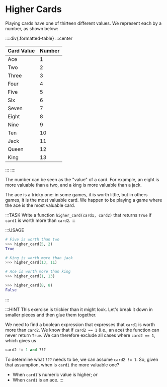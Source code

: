 # Higher Cards

Playing cards have one of thirteen different values.
We represent each by a number, as shown below:

::::div{.formatted-table}
:::center

| Card Value | Number |
| ---------- | ------ |
| Ace | 1 |
| Two | 2 |
| Three | 3 |
| Four | 4 |
| Five | 5 |
| Six | 6 |
| Seven | 7 |
| Eight | 8 |
| Nine | 9 |
| Ten | 10 |
| Jack | 11 |
| Queen | 12 |
| King | 13 |

:::
::::

The number can be seen as the "value" of a card.
For example, an eight is more valuable than a two, and a king is more valuable than a jack.

The ace is a tricky one: in some games, it is worth little, but in others games, it is the most valuable card.
We happen to be playing a game where the ace is the most valuable card.

:::TASK
Write a function `higher_card(card1, card2)` that returns `True` if `card1` is worth more than `card2`.
:::

:::USAGE

```python
# Five is worth than two
>>> higher_card(5, 2)
True

# King is worth more than jack
>>> higher_card(13, 11)

# Ace is worth more than king
>>> higher_card(1, 13)

>>> higher_card(8, 8)
False
```

:::

:::HINT
This exercise is trickier than it might look.
Let's break it down in smaller pieces and then glue them together.

We need to find a boolean expression that expresses that `card1` is worth more than `card2`.
We know that if `card2 == 1` (i.e., an ace) the function can never return `True`.
We can therefore exclude all cases where `card2 == 1`, which gives us

```python
card2 != 1 and ???
```

To determine what `???` needs to be, we can assume `card2 != 1`.
So, given that assumption, when is `card1` the more valuable one?

* When `card1`'s numeric value is higher; *or*
* When `card1` is an ace.
:::
